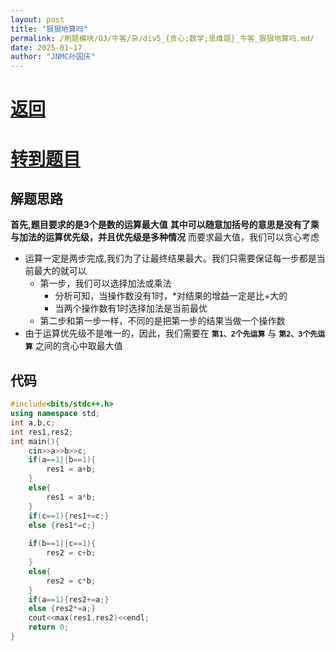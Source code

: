 ```yaml
---
layout: post
title: "狠狠地算吗"
permalink: /刷题模块/OJ/牛客/杂/div5_{贪心;数学;思维题}_牛客_狠狠地算吗.md/
date: 2025-01-17
author: "JNMC孙国庆"
---
```


# [返回](https://aliceauto.github.io/%E5%88%B7%E9%A2%98%E6%A8%A1%E5%9D%97/OJ/)
# [转到题目](https://ac.nowcoder.com/acm/contest/19304/N)

## 解题思路
**首先,题目要求的是3个是数的运算最大值**
**其中可以随意加括号的意思是没有了乘与加法的运算优先级，并且优先级是多种情况**
而要求最大值，我们可以贪心考虑
- 运算一定是两步完成,我们为了让最终结果最大。我们只需要保证每一步都是当前最大的就可以
   - 第一步，我们可以选择加法或乘法
     - 分析可知，当操作数没有1时，*对结果的增益一定是比+大的
     - 当两个操作数有1时选择加法是当前最优
   - 第二步和第一步一样，不同的是把第一步的结果当做一个操作数
- 由于运算优先级不是唯一的，因此，我们需要在 **`第1、2个先运算`** 与 **`第2、3个先运算`** 之间的贪心中取最大值
  
## 代码
```cpp
#include<bits/stdc++.h>
using namespace std;
int a,b,c;
int res1,res2;
int main(){
    cin>>a>>b>>c;
    if(a==1||b==1){
        res1 = a+b;
    }
    else{
        res1 = a*b;
    }
    if(c==1){res1+=c;}
    else {res1*=c;}
    
    if(b==1||c==1){
        res2 = c+b;
    }
    else{
        res2 = c*b;
    }
    if(a==1){res2+=a;}
    else {res2*=a;}
    cout<<max(res1,res2)<<endl;
    return 0;
}
```